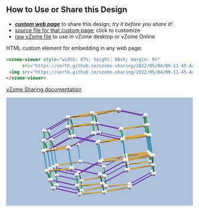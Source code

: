 
## How to Use or Share this Design

 - [***custom web page***][post] to share this design; *try it before you share it!*
 - [source file for that custom page][source]; click to customize
 - [raw vZome file][raw] to use in vZome desktop or vZome Online
 
 HTML custom element for embedding in any web page:
 ```html
<vzome-viewer style="width: 87%; height: 60vh; margin: 5%"
       src="https://vorth.github.io/vzome-sharing/2022/05/04/09-11-45-A4-F-face-first-purple-yellow/A4-F-face-first-purple-yellow.vZome" >
  <img src="https://vorth.github.io/vzome-sharing/2022/05/04/09-11-45-A4-F-face-first-purple-yellow/A4-F-face-first-purple-yellow.png" />
</vzome-viewer>
 ```

[vZome Sharing documentation](https://vzome.github.io/vzome/sharing.html#how-it-works)

![Image](<A4-F-face-first-purple-yellow.png>)


[post]: <https://vorth.github.io/vzome-sharing/2022/05/04/A4-F-face-first-purple-yellow-09-11-45.html>
[source]: <https://github.com/vorth/vzome-sharing/edit/main/_posts/2022-05-04-A4-F-face-first-purple-yellow-09-11-45.md>
[raw]: <https://raw.githubusercontent.com/vorth/vzome-sharing/main/2022/05/04/09-11-45-A4-F-face-first-purple-yellow/A4-F-face-first-purple-yellow.vZome>